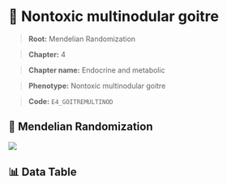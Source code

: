 # 🧪 Nontoxic multinodular goitre

> **Root:** Mendelian Randomization

> **Chapter:** 4  

> **Chapter name:** Endocrine and metabolic

> **Phenotype:** Nontoxic multinodular goitre  

> **Code:** `E4_GOITREMULTINOD`

## 🧬 Mendelian Randomization  

<img src="/MR/Figures/Forward/E4_GOITREMULTINOD.png"/>

## 📊 Data Table

<CsvTableMRF src="/public/MR/Data/Forward/E4_GOITREMULTINOD.csv"/>
